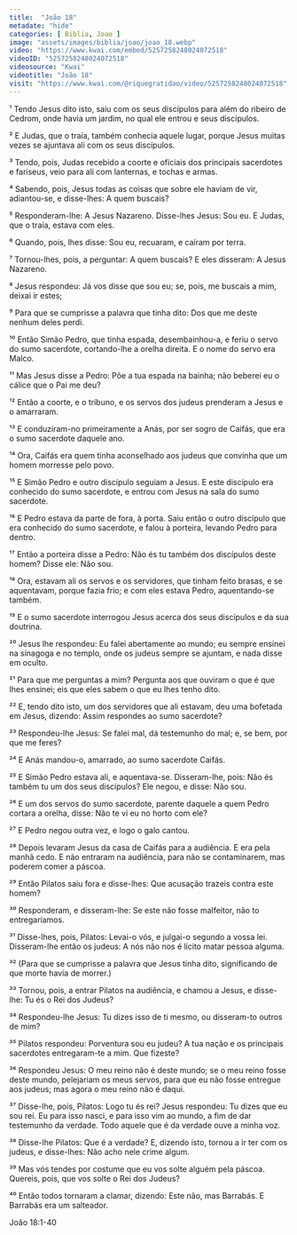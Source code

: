 ```yaml
---
title:  "João 18"
metadate: "hide"
categories: [ Biblia, Joao ]
image: "assets/images/biblia/joao/joao_18.webp"
video: "https://www.kwai.com/embed/5257258248024072518"
videoID: "5257258248024072518"
videosource: "Kwai"
videotitle: "João 18"
visit: "https://www.kwai.com/@riquegratidao/video/5257258248024072518"
---
```



¹ Tendo Jesus dito isto, saiu com os seus discípulos para além do ribeiro de Cedrom, onde havia um jardim, no qual ele entrou e seus discípulos.

² E Judas, que o traía, também conhecia aquele lugar, porque Jesus muitas vezes se ajuntava ali com os seus discípulos.

³ Tendo, pois, Judas recebido a coorte e oficiais dos principais sacerdotes e fariseus, veio para ali com lanternas, e tochas e armas.

⁴ Sabendo, pois, Jesus todas as coisas que sobre ele haviam de vir, adiantou-se, e disse-lhes: A quem buscais?

⁵ Responderam-lhe: A Jesus Nazareno. Disse-lhes Jesus: Sou eu. E Judas, que o traía, estava com eles.

⁶ Quando, pois, lhes disse: Sou eu, recuaram, e caíram por terra.

⁷ Tornou-lhes, pois, a perguntar: A quem buscais? E eles disseram: A Jesus Nazareno.

⁸ Jesus respondeu: Já vos disse que sou eu; se, pois, me buscais a mim, deixai ir estes;

⁹ Para que se cumprisse a palavra que tinha dito: Dos que me deste nenhum deles perdi.

¹⁰ Então Simão Pedro, que tinha espada, desembainhou-a, e feriu o servo do sumo sacerdote, cortando-lhe a orelha direita. E o nome do servo era Malco.

¹¹ Mas Jesus disse a Pedro: Põe a tua espada na bainha; não beberei eu o cálice que o Pai me deu?

¹² Então a coorte, e o tribuno, e os servos dos judeus prenderam a Jesus e o amarraram.

¹³ E conduziram-no primeiramente a Anás, por ser sogro de Caifás, que era o sumo sacerdote daquele ano.

¹⁴ Ora, Caifás era quem tinha aconselhado aos judeus que convinha que um homem morresse pelo povo.

¹⁵ E Simão Pedro e outro discípulo seguiam a Jesus. E este discípulo era conhecido do sumo sacerdote, e entrou com Jesus na sala do sumo sacerdote.

¹⁶ E Pedro estava da parte de fora, à porta. Saiu então o outro discípulo que era conhecido do sumo sacerdote, e falou à porteira, levando Pedro para dentro.

¹⁷ Então a porteira disse a Pedro: Não és tu também dos discípulos deste homem? Disse ele: Não sou.

¹⁸ Ora, estavam ali os servos e os servidores, que tinham feito brasas, e se aquentavam, porque fazia frio; e com eles estava Pedro, aquentando-se também.

¹⁹ E o sumo sacerdote interrogou Jesus acerca dos seus discípulos e da sua doutrina.

²⁰ Jesus lhe respondeu: Eu falei abertamente ao mundo; eu sempre ensinei na sinagoga e no templo, onde os judeus sempre se ajuntam, e nada disse em oculto.

²¹ Para que me perguntas a mim? Pergunta aos que ouviram o que é que lhes ensinei; eis que eles sabem o que eu lhes tenho dito.

²² E, tendo dito isto, um dos servidores que ali estavam, deu uma bofetada em Jesus, dizendo: Assim respondes ao sumo sacerdote?

²³ Respondeu-lhe Jesus: Se falei mal, dá testemunho do mal; e, se bem, por que me feres?

²⁴ E Anás mandou-o, amarrado, ao sumo sacerdote Caifás.

²⁵ E Simão Pedro estava ali, e aquentava-se. Disseram-lhe, pois: Não és também tu um dos seus discípulos? Ele negou, e disse: Não sou.

²⁶ E um dos servos do sumo sacerdote, parente daquele a quem Pedro cortara a orelha, disse: Não te vi eu no horto com ele?

²⁷ E Pedro negou outra vez, e logo o galo cantou.

²⁸ Depois levaram Jesus da casa de Caifás para a audiência. E era pela manhã cedo. E não entraram na audiência, para não se contaminarem, mas poderem comer a páscoa.

²⁹ Então Pilatos saiu fora e disse-lhes: Que acusação trazeis contra este homem?

³⁰ Responderam, e disseram-lhe: Se este não fosse malfeitor, não to entregaríamos.

³¹ Disse-lhes, pois, Pilatos: Levai-o vós, e julgai-o segundo a vossa lei. Disseram-lhe então os judeus: A nós não nos é lícito matar pessoa alguma.

³² (Para que se cumprisse a palavra que Jesus tinha dito, significando de que morte havia de morrer.)

³³ Tornou, pois, a entrar Pilatos na audiência, e chamou a Jesus, e disse-lhe: Tu és o Rei dos Judeus?

³⁴ Respondeu-lhe Jesus: Tu dizes isso de ti mesmo, ou disseram-to outros de mim?

³⁵ Pilatos respondeu: Porventura sou eu judeu? A tua nação e os principais sacerdotes entregaram-te a mim. Que fizeste?

³⁶ Respondeu Jesus: O meu reino não é deste mundo; se o meu reino fosse deste mundo, pelejariam os meus servos, para que eu não fosse entregue aos judeus; mas agora o meu reino não é daqui.

³⁷ Disse-lhe, pois, Pilatos: Logo tu és rei? Jesus respondeu: Tu dizes que eu sou rei. Eu para isso nasci, e para isso vim ao mundo, a fim de dar testemunho da verdade. Todo aquele que é da verdade ouve a minha voz.

³⁸ Disse-lhe Pilatos: Que é a verdade? E, dizendo isto, tornou a ir ter com os judeus, e disse-lhes: Não acho nele crime algum.

³⁹ Mas vós tendes por costume que eu vos solte alguém pela páscoa. Quereis, pois, que vos solte o Rei dos Judeus?

⁴⁰ Então todos tornaram a clamar, dizendo: Este não, mas Barrabás. E Barrabás era um salteador. 



João 18:1-40

